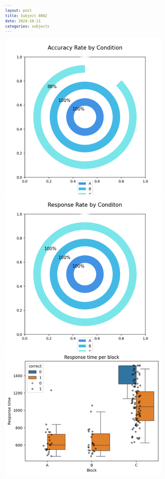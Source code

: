 ```yaml
---
layout: post
title: Subject 8002
date: 2024-10-11
categories: subjects
---
```


![](data/8002/run-10/8002_accuracy_rate.png)
![](data/8002/run-10/8002_response_rate.png)
![](data/8002/run-10/8002_rt.png)
